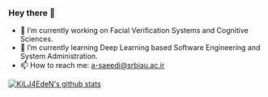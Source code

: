 ### Hey there 👋

- 🔭 I’m currently working on Facial Verification Systems and Cognitive Sciences.
- 🌱 I’m currently learning Deep Learning based Software Engineering and System Administration.
- 📫 How to reach me: a-saeedi@srbiau.ac.ir

[![KiLJ4EdeN's github stats](https://github-readme-stats.vercel.app/api?username=KiLJ4EdeN)](https://github.com/KiLJ4EdeN/github-readme-stats)
